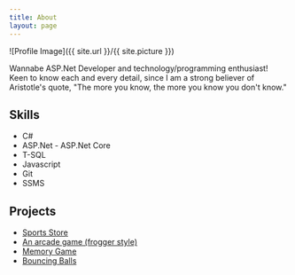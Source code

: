 ```yaml
---
title: About
layout: page
---
```

![Profile Image]({{ site.url }}/{{ site.picture }})

<p>Wannabe ASP.Net Developer and technology/programming enthusiast!<br>
Keen to know each and every detail, since I am a strong believer of Aristotle's quote, "The more you know, the more you know you don't know."</p>

<h2>Skills</h2>

<ul class="skill-list">
	<li>C#</li>
	<li>ASP.Net - ASP.Net Core</li>
	<li>T-SQL</li>
	<li>Javascript</li>		
	<li>Git</li>
	<li>SSMS</li>
</ul>

<h2>Projects</h2>

<ul>
	<li><a href="https://github.com/Vasilisdm/SportsStore">Sports Store</a></li>
	<li><a href="https://github.com/Vasilisdm/arcadeGame">An arcade game (frogger style)</a></li>
	<li><a href="https://github.com/Vasilisdm/memoryGame">Memory Game</a></li>
	<li><a href="https://github.com/Vasilisdm/bouncingBalls">Bouncing Balls</a></li>
</ul>
